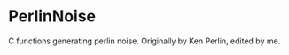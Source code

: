 PerlinNoise
===========

C functions generating perlin noise. Originally by Ken Perlin, edited by me.
